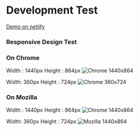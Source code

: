 # Development Test

[Demo on netlify](https://digifest-featured-collection.netlify.app/)
### Responsive Design Test
### On Chrome 
Width : 1440px 
Height : 864px
![Chrome 1440x864](https://i.ibb.co/3BT3pJq/chrome1440x864.png)


Width: 360px
Height : 724px
![Chrome 360x724](https://i.ibb.co/tHQyGrT/chrome360x754.png)

### On Mozilla
Width : 1440px 
Height : 864px
![Chrome 1440x864](https://i.ibb.co/VYjF9ns/mozilla1440x864.png)

Width: 360px
Height : 724px
![Mozilla 1440x864](https://i.ibb.co/BTbFy3m/m2ozilla360x754.png)
